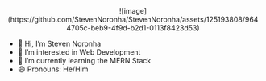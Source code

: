 <center> ![image](https://github.com/StevenNoronha/StevenNoronha/assets/125193808/9644705c-beb9-4f9d-b2d1-0113f8423d53)
 </center>

- 👋 Hi, I’m Steven Noronha
- 👀 I’m interested in Web Development
- 🌱 I’m currently learning the MERN Stack
- 😄 Pronouns: He/Him

<!---
StevenNoronha/StevenNoronha is a ✨ special ✨ repository because its `README.md` (this file) appears on your GitHub profile.
You can click the Preview link to take a look at your changes.
--->
